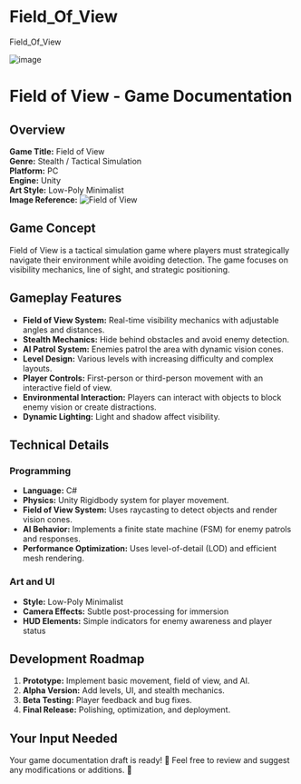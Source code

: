 # Field_Of_View
 Field_Of_View
 
![image](https://user-images.githubusercontent.com/62818241/201537367-0af1bf60-2a03-483f-ab7e-f586f662d5e1.png)

# Field of View - Game Documentation

## Overview
**Game Title:** Field of View  
**Genre:** Stealth / Tactical Simulation  
**Platform:** PC  
**Engine:** Unity  
**Art Style:** Low-Poly Minimalist  
**Image Reference:** ![Field of View](https://user-images.githubusercontent.com/62818241/201537367-0af1bf60-2a03-483f-ab7e-f586f662d5e1.png)

## Game Concept
Field of View is a tactical simulation game where players must strategically navigate their environment while avoiding detection. The game focuses on visibility mechanics, line of sight, and strategic positioning.

## Gameplay Features
- **Field of View System:** Real-time visibility mechanics with adjustable angles and distances.
- **Stealth Mechanics:** Hide behind obstacles and avoid enemy detection.
- **AI Patrol System:** Enemies patrol the area with dynamic vision cones.
- **Level Design:** Various levels with increasing difficulty and complex layouts.
- **Player Controls:** First-person or third-person movement with an interactive field of view.
- **Environmental Interaction:** Players can interact with objects to block enemy vision or create distractions.
- **Dynamic Lighting:** Light and shadow affect visibility.

## Technical Details
### Programming
- **Language:** C#
- **Physics:** Unity Rigidbody system for player movement.
- **Field of View System:** Uses raycasting to detect objects and render vision cones.
- **AI Behavior:** Implements a finite state machine (FSM) for enemy patrols and responses.
- **Performance Optimization:** Uses level-of-detail (LOD) and efficient mesh rendering.

### Art and UI
- **Style:** Low-Poly Minimalist
- **Camera Effects:** Subtle post-processing for immersion
- **HUD Elements:** Simple indicators for enemy awareness and player status

## Development Roadmap
1. **Prototype:** Implement basic movement, field of view, and AI.
2. **Alpha Version:** Add levels, UI, and stealth mechanics.
3. **Beta Testing:** Player feedback and bug fixes.
4. **Final Release:** Polishing, optimization, and deployment.

## Your Input Needed
Your game documentation draft is ready! 🚀 Feel free to review and suggest any modifications or additions. 🚀


